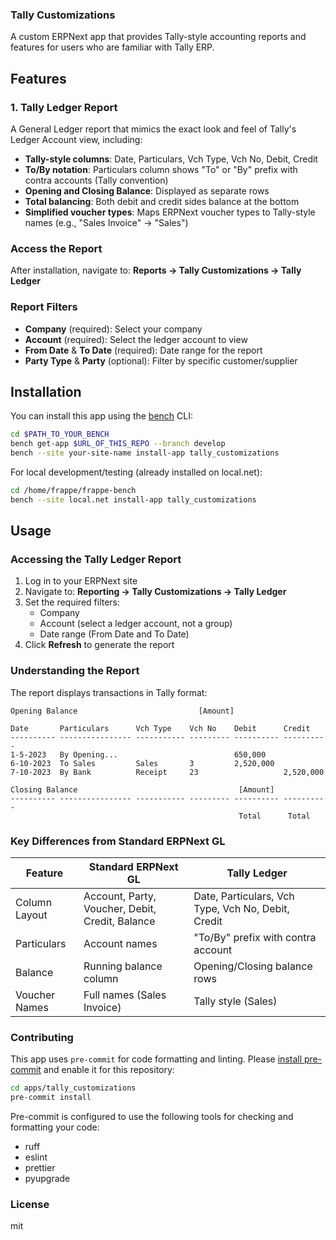 ### Tally Customizations

A custom ERPNext app that provides Tally-style accounting reports and features for users who are familiar with Tally ERP.

## Features

### 1. Tally Ledger Report

A General Ledger report that mimics the exact look and feel of Tally's Ledger Account view, including:

- **Tally-style columns**: Date, Particulars, Vch Type, Vch No, Debit, Credit
- **To/By notation**: Particulars column shows "To" or "By" prefix with contra accounts (Tally convention)
- **Opening and Closing Balance**: Displayed as separate rows
- **Total balancing**: Both debit and credit sides balance at the bottom
- **Simplified voucher types**: Maps ERPNext voucher types to Tally-style names (e.g., "Sales Invoice" → "Sales")

### Access the Report

After installation, navigate to:
**Reports → Tally Customizations → Tally Ledger**

### Report Filters

- **Company** (required): Select your company
- **Account** (required): Select the ledger account to view
- **From Date** & **To Date** (required): Date range for the report
- **Party Type** & **Party** (optional): Filter by specific customer/supplier

## Installation

You can install this app using the [bench](https://github.com/frappe/bench) CLI:

```bash
cd $PATH_TO_YOUR_BENCH
bench get-app $URL_OF_THIS_REPO --branch develop
bench --site your-site-name install-app tally_customizations
```

For local development/testing (already installed on local.net):
```bash
cd /home/frappe/frappe-bench
bench --site local.net install-app tally_customizations
```

## Usage

### Accessing the Tally Ledger Report

1. Log in to your ERPNext site
2. Navigate to: **Reporting → Tally Customizations → Tally Ledger**
3. Set the required filters:
   - Company
   - Account (select a ledger account, not a group)
   - Date range (From Date and To Date)
4. Click **Refresh** to generate the report

### Understanding the Report

The report displays transactions in Tally format:

```
Opening Balance                           [Amount]

Date       Particulars      Vch Type    Vch No    Debit      Credit
---------- ---------------- ----------- --------- ---------- ----------
1-5-2023   By Opening...                          650,000
6-10-2023  To Sales         Sales       3         2,520,000
7-10-2023  By Bank          Receipt     23                   2,520,000

Closing Balance                                    [Amount]
---------- ---------------- ----------- --------- ---------- ----------
                                                   Total      Total
```

### Key Differences from Standard ERPNext GL

| Feature | Standard ERPNext GL | Tally Ledger |
|---------|-------------------|--------------|
| Column Layout | Account, Party, Voucher, Debit, Credit, Balance | Date, Particulars, Vch Type, Vch No, Debit, Credit |
| Particulars | Account names | "To/By" prefix with contra account |
| Balance | Running balance column | Opening/Closing balance rows |
| Voucher Names | Full names (Sales Invoice) | Tally style (Sales) |

### Contributing

This app uses `pre-commit` for code formatting and linting. Please [install pre-commit](https://pre-commit.com/#installation) and enable it for this repository:

```bash
cd apps/tally_customizations
pre-commit install
```

Pre-commit is configured to use the following tools for checking and formatting your code:

- ruff
- eslint
- prettier
- pyupgrade

### License

mit
